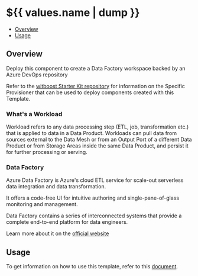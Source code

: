 # ${{ values.name | dump }}

- [Overview](#overview)
- [Usage](#usage)

## Overview

Deploy this component to create a Data Factory workspace backed by an Azure DevOps repository

Refer to the [witboost Starter Kit repository](https://github.com/agile-lab-dev/witboost-starter-kit) for information on the Specific Provisioner that can be used to deploy components created with this Template.

### What's a Workload

Workload refers to any data processing step (ETL, job, transformation etc.) that is applied to data in a Data Product. Workloads can pull data from sources external to the Data Mesh or from an Output Port of a different Data Product or from Storage Areas inside the same Data Product, and persist it for further processing or serving.

### Data Factory

Azure Data Factory is Azure's cloud ETL service for scale-out serverless data integration and data transformation.

It offers a code-free UI for intuitive authoring and single-pane-of-glass monitoring and management.

Data Factory contains a series of interconnected systems that provide a complete end-to-end platform for data engineers.

Learn more about it on the [official website](https://learn.microsoft.com/en-us/azure/data-factory/)

## Usage

To get information on how to use this template, refer to this [document](./docs/index.md).
